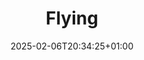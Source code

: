 ---
weight: 999
title: "Flying"
description: ""
icon: "article"
date: "2025-02-06T20:34:25+01:00"
lastmod: "2025-02-06T20:34:25+01:00"
draft: false
toc: true
---